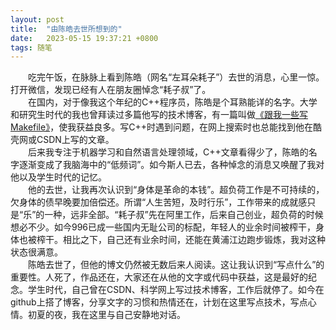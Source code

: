 ```yaml
---
layout: post
title:  "由陈皓去世所想到的"
date:   2023-05-15 19:37:21 +0800
tags: 随笔
---
```


&emsp;&emsp;吃完午饭，在脉脉上看到陈皓（网名“左耳朵耗子”）去世的消息，心里一惊。打开微信，发现已经有人在朋友圈悼念“耗子叔”了。  
&emsp;&emsp;在国内，对于像我这个年纪的C++程序员，陈皓是个耳熟能详的名字。大学和研究生时代的我也曾拜读过多篇他写的技术博客，有一篇叫做[《跟我一些写Makefile》](https://blog.csdn.net/haoel/article/details/2886)，使我获益良多。写C++时遇到问题，在网上搜索时也总能找到他在酷壳网或CSDN上写的文章。  
&emsp;&emsp;后来我专注于机器学习和自然语言处理领域，C++文章看得少了，陈皓的名字逐渐变成了我脑海中的“低频词”。如今斯人已去，各种悼念的消息又唤醒了我对他以及学生时代的记忆。  
&emsp;&emsp;他的去世，让我再次认识到“身体是革命的本钱”。超负荷工作是不可持续的，欠身体的债早晚要加倍偿还。所谓“人生苦短，及时行乐”，工作带来的成就感只是“乐”的一种，远非全部。“耗子叔”先在阿里工作，后来自己创业，超负荷的时候想必不少。如今996已成一些国内无耻公司的标配，年轻人的业余时间被榨干，身体也被榨干。相比之下，自己还有业余时间，还能在黄浦江边跑步锻炼，我对这种状态很满意。  
&emsp;&emsp;陈皓去世了，但他的博文仍然被无数后来人阅读。这让我认识到“写点什么”的重要性。人死了，作品还在，大家还在从他的文字或代码中获益，这是最好的纪念。学生时代，自己曾在CSDN、科学网上写过技术博客，工作后就停了。如今在github上搭了博客，分享文字的习惯和热情还在，计划在这里写点技术，写点心情。初夏的夜，我在这里与自己安静地对话。

